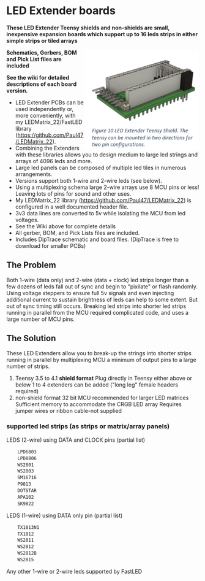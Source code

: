 # LED Extender boards

**These LED Extender Teensy shields and non-shields are small, inexpensive expansion boards which support up to 16 leds strips in either simple strips or tiled arrays**

<img src="https://github.com/Paul47/LEDMatrix_22/blob/main/wiki_images/image_7.png" width = "300" align = "RIGHT">

**Schematics, Gerbers, BOM and Pick List files are included**

**See the wiki for detailed descriptions of each board version.**

* LED Extender PCBs can be used independently or, more conveniently, with my LEDMatrix_22/FastLED library (https://github.com/Paul47/LEDMatrix_22). 
* Combining the Extenders with these libraries allows you to design medium to large led strings and arrays of 4096 leds and more.
* Large led panels can be composed of multiple led tiles in numerous arrangements. 
* Versions support both 1-wire and 2-wire leds (see below).
* Using a multiplexing schema large 2-wire arrays use 8 MCU pins or less! Leaving lots of pins for sound and other uses.
* My LEDMatrix_22 library (https://github.com/Paul47/LEDMatrix_22) is configured in a well documented header file. 
* 3v3 data lines are converted to 5v while isolating the MCU from led voltages.
* See the Wiki above for complete details
* All gerber, BOM, and Pick Lists files are included.
* Includes DipTrace schematic and board files. (DipTrace is free to download for smaller PCBs)

## The Problem
Both 1-wire (data only) and 2-wire (data + clock) led strips longer than a few dozens of leds fall out of sync and begin to "pixilate" or flash randomly. Using voltage steppers to ensure full 5v signals and even injecting additional current to sustain brightness of leds can help to some extent. But out of sync timing still occurs.
Breaking led strips into shorter led strips running in parallel from the MCU required complicated code, and uses a large number of MCU pins.  
 
## The Solution 
These LED Extenders allow you to break-up the strings into shorter strips running in parallel by multiplexing MCU a minimum of output pins to a large number of strips. 

1. Teensy 3.5 to 4.1 **shield format** 
    Plug directly in Teensy either above or below
    1 to 4 extenders can be added ("long leg" female headers required)
2. non-shield format
    32 bit MCU recommended for larger LED matrices
    Sufficient memory to accommodate the CRGB LED array
    Requires jumper wires or ribbon cable-not supplied 


### supported led strips (as strips or matrix/array panels)

LEDS (2-wire) using DATA and CLOCK pins (partial list)
```c
    LPD6803 
    LPD8806 
    WS2801
    WS2803
    SM16716
    P9813  
    DOTSTAR  
    APA102  
    SK9822
```
LEDS (1-wire) using DATA only pin (partial list)
```c
    TX1813N1
    TX1812
    WS2811
    WS2812
    WS2812B
    WS2815
```
Any other 1-wire or 2-wire leds supported by FastLED
